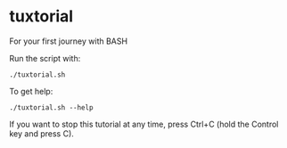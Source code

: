 # tuxtorial
For your first journey with BASH

Run the script with:

``` {.sourceCode .bash}
./tuxtorial.sh
```


To get help:

``` {.sourceCode .bash}
./tuxtorial.sh --help
```

If you want to stop this tutorial at any time, press Ctrl+C (hold the Control key and press C).